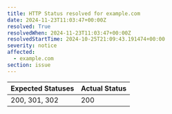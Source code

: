 ```yaml
---
title: HTTP Status resolved for example.com
date: 2024-11-23T11:03:47+00:00Z
resolved: True
resolvedWhen: 2024-11-23T11:03:47+00:00Z
resolvedStartTime: 2024-10-25T21:09:43.191474+00:00
severity: notice
affected:
  - example.com
section: issue
---
```


| Expected Statuses | Actual Status  |
|-------------------|----------------|
| 200, 301, 302 | 200 |
